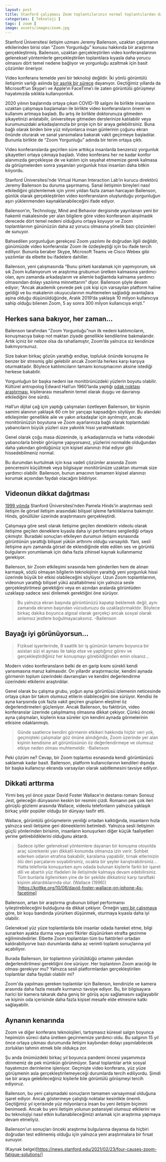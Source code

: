 ```yaml
---
layout: post
title: Stanford çalışması Zoom toplantılarının normal toplantılardan daha yorucu olduğunu ortaya koyuyor
categories: [ Teknoloji ]
tags: [ zoom ]
image: assets/images/zoom.jpg
---
```

Stanford Üniversitesi iletişim uzmanı Jeremy Bailenson, uzaktan çalışmanın etkilerinden birisi olan “Zoom Yorgunluğu” konusu hakkında bir araştırma gerçekleştirmiş. Bailenson, uzaktan gerçekleştirilen video konferanslarının geleneksel yöntemlerle gerçekleştirilen toplantılara kıyasla daha yorucu olmasını dört temel nedene bağlıyor ve yorgunluğu azaltmak için basit çözümler öneriyor.

Video konferans temelde yeni bir teknoloji değildir. İki yönlü görüntülü iletişimin varlığı aslında [bir asırlık bir sürece]( https://en.wikipedia.org/wiki/History_of_videotelephony) dayanıyor. Geçtiğimiz yıllarda da Microsoft’un Skype’ı ve Apple’ın FaceTime’ı ile zaten görüntülü görüşmeyi hayatımızda sıklıkla kullanıyorduk.

2020 yılının başlarında ortaya çıkan COVID-19 salgını ile birlikte insanların uzaktan çalışmaya başlamaları ile birlikte video konferansların önemi ve kullanımı artmaya başladı. Bu artış ile birlikte doktorunuza gitmeden şikayetinizi anlatabilir, üniversiteye gitmeden derslerinize katılabilir veya kurumunuzdaki arkadaşlarınızla bir proje için bir araya gelebilirsiniz. Buna bağlı olarak birden bire yüz milyonlarca insan günlerinin çoğunu ekran önünde oturarak ve sanal yansımalara bakarak vakit geçirmeye başladılar. Bununla birlikte de “Zoom Yorgunluğu” adında bir terim ortaya çıktı.

Video konferanslarda geçirilen süre arttıkça insanlarda benzersiz yorgunluk şikayetleri ortaya çıkmaya başladı. Video konferans her ne kadar konfor alanımızda gerçekleşse de ve katılım için seyahat etmemize gerek kalmasa da görüşmelerden sonra yaşanılan yorgunluk hissi insanları daha bitkin kılıyordu.

Stanford Üniversitesi’nde Virtual Human Interaction Lab’in kurucu direktörü Jeremy Bailenson bu duruma şaşırmamış. Sanal iletişimin bireyleri nasıl etkilediğini gözlemlemek için yirmi yıldan fazla zaman harcayan Bailenson, günlük olarak gerçekleştirilen video konferansların oluşturduğu yorgunluğun aşırı yüklenmenden kaynaklanabileceğini ifade ediyor.

Bailenson’ın, Technology, Mind and Behavior dergisinde yayınlanan yeni bir hakemli makalesinde yer alan bilgilere göre video konferansın alışılmadık derecede dört temel nedeni olduğunu ortaya koyuyor ve Zoom toplantılarının gününüzün daha az yorucu olmasına yönelik bazı çözümleri de sunuyor.

Bahsedilen yorgunluğun gerekçesi Zoom yazılımı ile doğrudan ilgili değildir, günümüzde video konferanslar Zoom ile özdeşleştiği için bu ifade tercih ediliyor. Bununla beraber Skype, Microsoft Teams ve Cisco Webex gibi yazılımlar da elbette bu ifadelere dahiller.

Bailenson, yeni çalışmasında “Bunu şirketi karalamak için yapmıyorum, sık sık Zoom kullanıyorum ve araştırma grubumun üretken kalmasına yardımcı olan, aynı zamanda arkadaşlarım ve ailemle bağlantıda kalmama yardımcı olmasından dolayı yazılıma minnettarım” diyor. Bailenson şöyle devam ediyor; “Ancak akademik çevrede pek çok kişi için varsayılan platform haline geldiği ve bu makalenin okuyucularının muhtemelen sağladığı avantajlara aşina olduğu düşünüldüğünde, Aralık 2019’da yaklaşık 10 milyon kullanıcıya sahip olduğu bilenen Zoom, 5 ay sonra 300 milyon kullanıcıya erişti.”

## Herkes sana bakıyor, her zaman…
Bailenson tarafından “Zoom Yorgunluğu”nun ilk nedeni katılımcıların, konuşmacıya bakıp not maktan ziyade genellikle kendilerine bakmalarıdır. Artık içiniz bir nebze olsa da rahatlamıştır, Zoom’da yalnızca siz kendinize bakmıyorsunuz.

Size bakan birkaç gözün yarattığı endişe, topluluk önünde konuşma ile benzer bir stresmiş gibi gelebilir ancak Zoom’da herkes karşı karşıya oturmaktadır. Böylece katılımcıların tamamı konuşmacının aksine istediği herkese bakabilir.

Yorgunluğun bir başka nedeni ise monitörünüzdeki yüzlerin boyutu olabilir. Kültürel antropolog Edward Hall’un 1960’larda yaptığı [odak noktası araştırması]( https://en.wikipedia.org/wiki/Proxemics), kişilerarası mesafenin temel olarak duygu ve davranışı etkilediğini öne sürdü.

Hall’un dijital çağ için yaptığı çalışmaları özetleyen Bailenson, bir kişinin samimi alanının yaklaşık 60 cm bir yarıçapı kapsadığını söylüyor. Bu alandaki etkileşimler genellikle aile ve yakın arkadaşlar için ayrılmıştır, ancak monitörünüzün boyutuna ve Zoom ayarlarınıza bağlı olarak toplantıdaki yabancıların büyük yüzleri size yakınlık hissi yaratmaktadır.

Genel olarak çoğu masa düzeninde, iş arkadaşlarınızla ve hatta videodaki yabancılarla birebir görüşme yapıyorsanız, yüzlerini normalde olduğundan daha yakından gördüğünüz için kişisel alanınızı ihlal ediyor gibi hissedebilmeniz normal.

Bu durumdan kurtulmak için kısa vadeli çözümler arasında Zoom penceresini küçültmek veya bilgisayar monitörünüze uzaktan oturmak size yardımcı olabilir. Bailenson, bunun amacının tamamen kişisel alanınızı korumak açısından faydalı olacağını bildiriyor.

## Videonun dikkat dağıtması
[1999 yılında](https://www.tandfonline.com/doi/abs/10.1207/s1532785xmep0104_1) Stanford Üniversitesi’nden Pamela Hinds’in araştırması sesli iletişim ile görsel iletişim arasındaki bilişsel işleme farklılıklarına bakmıştır. Hinds, gönüllüler üzerinde araştırmasını gerçekleştirdi.

Çalışmaya göre sesli olarak iletişime geçilen deneklerin videolu olarak iletişime geçilen deneklere kıyasla daha iyi performans sergilediği ortaya çıkmıştır. Buradaki sonuçları etkileyen durumun iletişim esnasında görüntünün yarattığı bilişsel yükün arttırımı olduğu varsayıldı. Yani, sesli iletişime aynı zamanda görsel de eklendiğinde elde edilen ses ve görüntü bulgularını yorumlamak için daha fazla zihinsel kaynak kullanmamız gerekiyor.

Bailenson, bir Zoom etkileşimi sırasında hem gönderilen hem de alınan karmaşık, sözlü olmayan bilgilerin teknolojinin yarattığı yeni yorgunluk hissi üzerinde büyük bir etkisi olabileceğini söylüyor. Uzun Zoom toplantılarının, videonun yarattığı bilişsel yükü azaltabilmesi için yalnızca sesle gerçekleştirilmesi gerektiğini veya en azından aralarda görüntüden uzaklaşıp sadece sesi dinlemek gerektiğini öne sürüyor.

> Bu yalnızca ekran başında görüntünüzü kapatıp beklemek değil, aynı zamanda ekranın başından vücudunuzu da uzaklaştırmaktdır. Böylece birkaç dakika boyunca algısal olarak gerçekçi ancak sosyal olarak anlamsız jestlere boğulmayacaksınız.
> -Bailenson

## Bayağı iyi görünüyorsun...
> Fiziksel işyerlerinde, 8 saatlik bir iş gününün tamamı boyunca bir asistan sizi el aynası ile takip etse ve yaptığınız görev ve gerçekleştirdiğiniz her konuşmayı görebildiğinden emin olsanız...

Modern video konferansların belki de en garip kısmı sürekli kendi yansımasına maruz kalmasıdır. On yıllardır araştırmacılar, kendini aynada görmenin toplum üzerindeki davranışları ve kendini değerlendirme üzerindeki etkilerini araştırdılar.

Genel olarak bu çalışma grubu, yoğun ayna görüntüsü izlemenin neticesinde ortaya çıkan bir takım olumsuz etilerin olabileceğini öne sürüyor. Kendisi ile ayna karşısında çok fazla vakit geçiren grupların eleştirel öz değerlendirmeleri güçleniyor. Ancak Bailenson, bu faktörün, video konferanslar üzerinde çalışılmamış olmasına dikkat çekiyor. Çünkü önceki ayna çalışmaları, kişilerin kısa süreler için kendini aynada görmelerinin etkisine odaklanmıştı.

> Günde saatlerce kendini görmenin etkikeri hakkında hiçbir veri yok, geçmişteki çalışmalar göz önüne alındığında, Zoom üzerinde yer alan kişinin kendisine ait görüntüsünün öz değerlendirmeye ve olumsuz etkiye neden olması muhtemeldir.
> -Bailenson

Peki çözüm ne? Cevap, bir Zoom toplantısı esnasında kendi görüntünüzü saklamak kadar basit. Bailenson, platform kullanıcılarının kendileri dışında bir başka kullanıcıyı ekranda varsayılan olarak sabitlemesini tavsiye edilyor.

## Dikkati arttırma
Yirmi beş yol önce yazar David Foster Wallace'ın destansı romanı Sonsuz Jest, geleceğin dünyasının keskin bir resmini çizdi. Romanın pek çok ileri görüşlü gözlemi arasında Wallace, videolu telefonların yalnızca yaklaşık birkaç yıldır popüler olduğu bir dünyayı tasfir etti.

Wallace, görüntülü görüşmelerin yeniliği ortadan kalktığında, insanların hızla yalnızca sesli iletişime geri döneeklerini betimledi. Yalnızca sesli iletişimin güçlü yönlerinden birisinin, insanların konuşurken diğer küçük faaliyetleri yerine getirebildiklerini olduğunu aktardı.

> Sadece işitler geleneksel yöntemlere dayanan bir konuşma otoyolda araç sürerkenki yarı dikkatli konumda olmanıza izin verir. Sohbet ederken odanın etrafına bakabilir, karalama yapabilir, tırnak etlerinizin ölü deri parçalarını soyabilirsiniz, ocakta bir şeyler karıştırabilirsiniz... Hatta telefonla konuşurken aynı odada bulunan kişilerle farklı bir işaret dili ve abartılı yüz ifadeleri ile iletişimde kalmaya devam edebilirsiniz. Tüm bunlarla ilgilenirken yine de bir şekilde dikkatiniz karşı taraftaki kişinin aktardıklarında olur.
> (Wallace (1996))[https://kottke.org/10/06/david-foster-wallace-on-iphone-4s-facetime]

Bailenson, artan bir araştırma grubunun bilişel performansı iyileştirebileceğini bulduğuna da dikkat çekiyor. Örneğin [yeni bir çalışmaya](https://psycnet.apa.org/record/2014-14435-001) göre, bir koşu bandında yürürken düşünmek, oturmaya kıyasla daha iyi olabilir.

Geleneksel yüz yüze toplantılarda bile insanlar odada hareket etme, bilgi sunarken ayakta durma veya yeni fikirler düşünürken etrafta gezinme eğilimindedirler. Elbette Zoom toplantıları tüm bu faktörleri ortadan kaldırabiliyorve bazı durumlarda daha az verimli toplantı sonuçlarına yol açabiliyor.

Burada Bailenson, bir toplantının yürütüldüğü ortamın yakından değerlendirilmesi gerektiğini öne sürüyor. Her toplantının Zoom aracılığı ile olması gerekiyor mu? Yalnızca sesli platformlardan gerçekleştirilen toplantılar daha faydalı olabilir mi?

Zoom'da yapılması gereken toplantılar için Bailensın, kendinizle ve kamera arasında daha fazla mesafe kurmanızı tavsiye ediyor. Bu, bir bilgisayara harici bir kamera takarak daha geniş bir görüş açısı sağlamasını sağlayabilir ve kişinin oda içerisinde daha fazla kişisel mesafe elde etmesine katkı sağlayabilir.

## Aynanın kenarında
Zoom ve diğer konferans teknolojileri, tartışmasız küresel salgın boyunca hepimizin süreci daha üretken geçirmemize yardımcı oldu. Bu salgının 15 yıl önce ortaya çıkması durumunda iletişim kaybından dolayı yaşınılabilecek zorlukları tahmin etmek bile oldukça zor.

Şu anda önümüzdeki birkaç yıl boyunca pandemi öncesi yaşamımıza dönmemiz de pek mümkün görünmüyor. Sanal toplantılar artık sosyal hayatımızın derinlerine işleniyor. Geçmişte video konferans, yüz yüze görüşmenin asla gerçekleştirilemeyeceği durumlarda tercih ediliyordu. Şimdi ise bir araya gelebileceğiniz kişilerle bile görüntülü görüşmeyi tercih ediyoruz.

Bailenson, bu yeni çalışmadaki sonuçların tamamen varsayımsal olduğuna işaret ediyor. Ancak göstermeye çalıştığı noktalar kesinlikle önemli. Geçtiğimiz yıl içerisinde yüz milyonlarca insan bu yeni iletişim biçimini benimsedi. Ancak bu yeni iletişim yolunun potansiyel olumsuz etkilerini ve bu teknolojiyi nasıl etkin kullanabileceğimizi anlamak için araştırma yapmaya devam etmeliyiz.

Bailenson'un sonuçları önceki araştırma bulgularına dayansa da hiçbiri doğrudan test edilmemiş olduğu için yalnızca yeni araştırmalara bir fırsat sunuyor.

(Kaynak belge)[https://news.stanford.edu/2021/02/23/four-causes-zoom-fatigue-solutions/]

